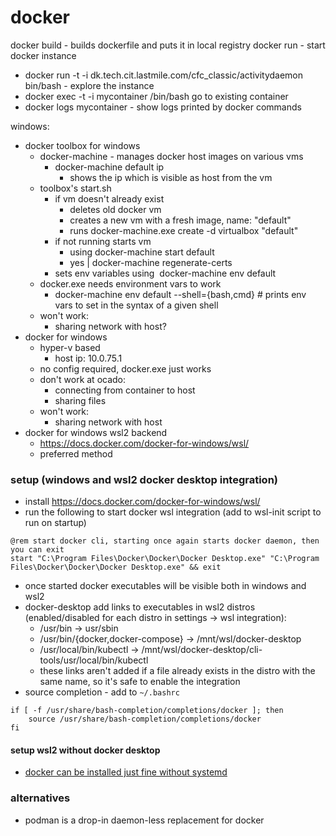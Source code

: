 # docker

docker build - builds dockerfile and puts it in local registry
docker run - start docker instance
  * docker run -t -i dk.tech.cit.lastmile.com/cfc_classic/activitydaemon bin/bash - explore the instance
  * docker exec -t -i mycontainer /bin/bash go to existing container
  * docker logs mycontainer - show logs printed by docker commands

windows:
  * docker toolbox for windows
    * docker-machine - manages docker host images on various vms
      * docker-machine default ip
        * shows the ip which is visible as host from the vm
    * toolbox's start.sh
      * if vm doesn't already exist
        * deletes old docker vm
        * creates a new vm with a fresh image, name: "default"
        * runs docker-machine.exe create -d virtualbox "default"
      * if not running starts vm
        * using docker-machine start default 
        * yes | docker-machine regenerate-certs
      * sets env variables using  docker-machine env default
    * docker.exe needs environment vars to work
      * docker-machine env default --shell={bash,cmd} # prints env vars to set in the syntax of a given shell
    * won't work:
      * sharing network with host?
  * docker for windows
    * hyper-v based
      * host ip: 10.0.75.1
    * no config required, docker.exe just works
    * don't work at ocado:
      * connecting from container to host
      * sharing files
    * won't work:
      * sharing network with host
  * docker for windows wsl2 backend
    * <https://docs.docker.com/docker-for-windows/wsl/>
    * preferred method

### setup (windows and wsl2 docker desktop integration)

- install <https://docs.docker.com/docker-for-windows/wsl/>
- run the following to start docker wsl integration (add to wsl-init script to run on startup)
```
@rem start docker cli, starting once again starts docker daemon, then you can exit
start "C:\Program Files\Docker\Docker\Docker Desktop.exe" "C:\Program Files\Docker\Docker\Docker Desktop.exe" && exit
```
- once started docker executables will be visible both in windows and wsl2
- docker-desktop add links to executables in wsl2 distros (enabled/disabled for each distro in settings -> wsl integration):
  - /usr/bin -> usr/sbin
  - /usr/bin/{docker,docker-compose} ->  /mnt/wsl/docker-desktop
  - /usr/local/bin/kubectl -> /mnt/wsl/docker-desktop/cli-tools/usr/local/bin/kubectl
  - these links aren't added if a file already exists in the distro with the same name, so it's safe to enable the integration
- source completion - add to `~/.bashrc`
```
if [ -f /usr/share/bash-completion/completions/docker ]; then
    source /usr/share/bash-completion/completions/docker
fi
```

#### setup wsl2 without docker desktop

- [docker can be installed just fine without systemd](<https://dev.to/bowmanjd/install-docker-on-windows-wsl-without-docker-desktop-34m9>)

### alternatives

- podman is a drop-in daemon-less replacement for docker
